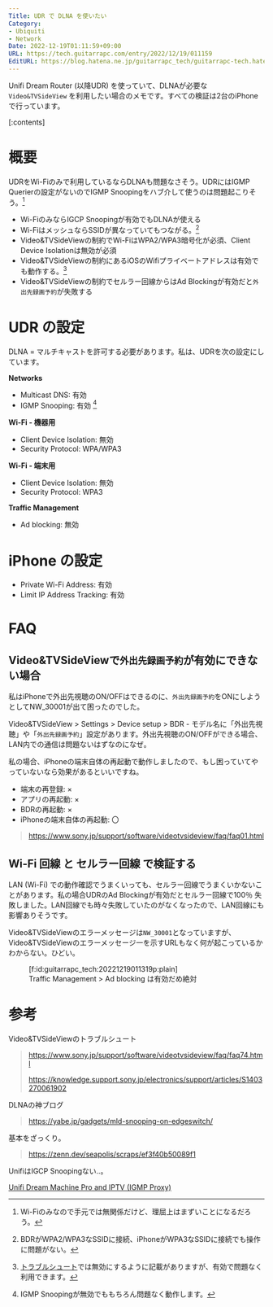 ```yaml
---
Title: UDR で DLNA を使いたい
Category:
- Ubiquiti
- Network
Date: 2022-12-19T01:11:59+09:00
URL: https://tech.guitarrapc.com/entry/2022/12/19/011159
EditURL: https://blog.hatena.ne.jp/guitarrapc_tech/guitarrapc-tech.hatenablog.com/atom/entry/4207112889946290675
---
```


Unifi Dream Router (以降UDR) を使っていて、DLNAが必要な  `Video&TVSideView`  を利用したい場合のメモです。すべての検証は2台のiPhoneで行っています。

[:contents]

# 概要

UDRをWi-Fiのみで利用しているならDLNAも問題なさそう。UDRにはIGMP Querierの設定がないのでIGMP Snoopingをハブ介して使うのは問題起こりそう。[^1]

* Wi-FiのみならIGCP Snoopingが有効でもDLNAが使える
* Wi-FiはメッシュならSSIDが異なっていてもつながる。[^3]
* Video&TVSideViewの制約でWi-FiはWPA2/WPA3暗号化が必須、Client Device Isolationは無効が必須
* Video&TVSideViewの制約にあるiOSのWifiプライベートアドレスは有効でも動作する。[^2]
* Video&TVSideViewの制約でセルラー回線からはAd Blockingが有効だと`外出先録画予約`が失敗する

# UDR の設定

DLNA = マルチキャストを許可する必要があります。私は、UDRを次の設定にしています。

**Networks**

* Multicast DNS: 有効
* IGMP Snooping: 有効 [^4]

**Wi-Fi - 機器用**

* Client Device Isolation: 無効
* Security Protocol: WPA/WPA3

**Wi-Fi - 端末用**

* Client Device Isolation: 無効
* Security Protocol: WPA3

**Traffic Management**

* Ad blocking: 無効

# iPhone の設定

* Private Wi-Fi Address: 有効
* Limit IP Address Tracking: 有効

# FAQ

## Video&TVSideViewで`外出先録画予約`が有効にできない場合

私はiPhoneで外出先視聴のON/OFFはできるのに、`外出先録画予約`をONにしようとしてNW_30001が出て困ったのでした。

Video&TVSideView > Settings > Device setup > BDR - モデル名に「外出先視聴」や「`外出先録画予約`」設定があります。外出先視聴のON/OFFができる場合、LAN内での通信は問題ないはずなのになぜ。

私の場合、iPhoneの端末自体の再起動で動作しましたので、もし困っていてやっていないなら効果があるといいですね。

* 端末の再登録: ×
* アプリの再起動: ×
* BDRの再起動: ×
* iPhoneの端末自体の再起動: 〇

> https://www.sony.jp/support/software/videotvsideview/faq/faq01.html

## Wi-Fi 回線 と セルラー回線 で検証する

LAN (Wi-Fi) での動作確認でうまくいっても、セルラー回線でうまくいかないことがあります。私の場合UDRのAd Blockingが有効だとセルラー回線で100％ 失敗しました。LAN回線でも時々失敗していたのがなくなったので、LAN回線にも影響ありそうです。

Video&TVSideViewのエラーメッセージは`NW_30001`となっていますが、Video&TVSideViewのエラーメッセージ一を示すURLもなく何が起こっているかわからない。ひどい。

<figure class="figure-image figure-image-fotolife" title=" Traffic Management &gt; Ad blocking は有効だめ絶対">[f:id:guitarrapc_tech:20221219011319p:plain]<figcaption> Traffic Management &gt; Ad blocking は有効だめ絶対</figcaption></figure>

# 参考

Video&TVSideViewのトラブルシュート

> https://www.sony.jp/support/software/videotvsideview/faq/faq74.html
>
> https://knowledge.support.sony.jp/electronics/support/articles/S1403270061902

DLNAの神ブログ

> https://yabe.jp/gadgets/mld-snooping-on-edgeswitch/

基本をざっくり。

> https://zenn.dev/seapolis/scraps/ef3f40b50089f1

UnifiはIGCP Snoopingない..。

[Unifi Dream Machine Pro and IPTV (IGMP Proxy)](https://community.ui.com/questions/Unifi-Dream-Machine-Pro-and-IPTV-IGMP-Proxy/b97bee2f-333d-420c-b612-e5340b6e664e)



[^1]: Wi-Fiのみなので手元では無関係だけど、理屈上はまずいことになるだろう。
[^2]: [トラブルシュート](https://www.sony.jp/support/software/videotvsideview/faq/faq74.html)では無効にするように記載がありますが、有効で問題なく利用できます。
[^3]: BDRがWPA2/WPA3なSSIDに接続、iPhoneがWPA3なSSIDに接続でも操作に問題がない。
[^4]: IGMP Snoopingが無効でももちろん問題なく動作します。
